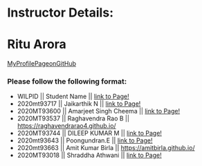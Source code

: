 # Instructor Details: #
# Ritu Arora #
[MyProfilePageonGitHub](https://ritubits.github.io/)

### Please follow the following format: ###
* WILPID ||     Student Name ||        [link to Page!](http://google.com)
* 2020mt93717 || Jaikarthik N ||  [link to Page!](https://2020mt93717.github.io/)
* 2020MT93600 || Amarjeet Singh Cheema || [link to Page!](https://ajscheema.github.io/)
* 2020MT93537 || Raghavendra Rao B ||  https://raghavendrarao4.github.io/ 
* 2020MT93744 || DILEEP KUMAR M || [link to Page!](https://kumarayil.github.io/)
* 2020mt93643 || Poongundran.E ||   [link to Page!](https://poongundra.github.io/)
* 2020mt93663	|| Amit Kumar Birla	||	https://amitbirla.github.io/
* 2020MT93018 || Shraddha Athwani || [link to Page!](https://shraddhaathwani.github.io/)

